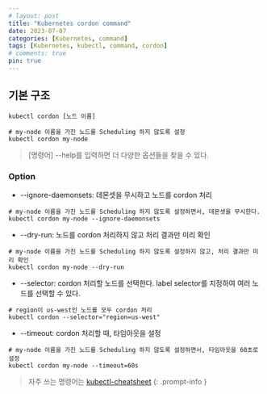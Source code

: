 ```yaml
---
# layout: post
title: "Kubernetes cordon command"
date: 2023-07-07
categories: [Kubernetes, command]
tags: [Kubernetes, kubectl, command, cordon]
# comments: true
pin: true
---
```


## 기본 구조
```
kubectl cordon [노드 이름]

# my-node 이름을 가진 노드를 Scheduling 하지 않도록 설정
kubectl cordon my-node
```

> [명령어] --help를 입력하면 더 다양한 옵션들을 찾을 수 있다.

### Option
- --ignore-daemonsets: 데몬셋을 무시하고 노드를 cordon 처리
```
# my-node 이름을 가진 노드를 Scheduling 하지 않도록 설정하면서, 데몬셋을 무시한다.
kubectl cordon my-node --ignore-daemonsets
```

- --dry-run: 노드를 cordon 처리하지 않고 처리 결과만 미리 확인
```
# my-node 이름을 가진 노드를 Scheduling 하지 않도록 설정하지 않고, 처리 결과만 미리 확인
kubectl cordon my-node --dry-run
```

- --selector: cordon 처리할 노드를 선택한다. label selector를 지정하여 여러 노드를 선택할 수 있다.
```
# region이 us-west인 노드를 모두 cordon 처리
kubectl cordon --selector="region=us-west"
```

- --timeout: cordon 처리할 때, 타임아웃을 설정
```
# my-node 이름을 가진 노드를 Scheduling 하지 않도록 설정하면서, 타임아웃을 60초로 설정
kubectl cordon my-node --timeout=60s
```

> 자주 쓰는 명령어는 [kubectl-cheatsheet](https://kubernetes.io/docs/reference/kubectl/cheatsheet/)
{: .prompt-info }
